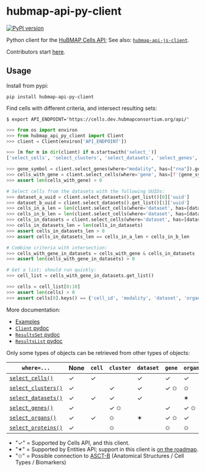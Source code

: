 # hubmap-api-py-client
[![PyPI version](https://badge.fury.io/py/hubmap-api-py-client.svg)](https://pypi.org/project/hubmap-api-py-client/)

Python client for the [HuBMAP Cells API](https://github.com/hubmapconsortium/cross_modality_query);
See also: [`hubmap-api-js-client`](https://github.com/hubmapconsortium/hubmap-api-js-client#readme).

Contributors start [here](https://github.com/hubmapconsortium/hubmap-api-py-client/blob/main/README-contrib.md#readme).

## Usage

Install from pypi:
```
pip install hubmap-api-py-client
```

Find cells with different criteria, and intersect resulting sets:
```shell
$ export API_ENDPOINT='https://cells.dev.hubmapconsortium.org/api/'
```
```python
>>> from os import environ
>>> from hubmap_api_py_client import Client
>>> client = Client(environ['API_ENDPOINT'])

>>> [m for m in dir(client) if m.startswith('select_')]
['select_cells', 'select_clusters', 'select_datasets', 'select_genes', 'select_organs', 'select_proteins']

>>> gene_symbol = client.select_genes(where="modality", has=["rna"]).get_list()[0]['gene_symbol']
>>> cells_with_gene = client.select_cells(where='gene', has=[f'{gene_symbol} > 0.5'], genomic_modality='rna')
>>> assert len(cells_with_gene) > 0

# Select cells from the datasets with the following UUIDs:
>>> dataset_a_uuid = client.select_datasets().get_list()[0]['uuid']
>>> dataset_b_uuid = client.select_datasets().get_list()[1]['uuid']
>>> cells_in_a_len = len(client.select_cells(where='dataset', has=[dataset_a_uuid]))
>>> cells_in_b_len = len(client.select_cells(where='dataset', has=[dataset_b_uuid]))
>>> cells_in_datasets = client.select_cells(where='dataset', has=[dataset_a_uuid, dataset_b_uuid])
>>> cells_in_datasets_len = len(cells_in_datasets)
>>> assert cells_in_datasets_len > 0
>>> assert cells_in_datasets_len == cells_in_a_len + cells_in_b_len

# Combine criteria with intersection:
>>> cells_with_gene_in_datasets = cells_with_gene & cells_in_datasets
>>> assert len(cells_with_gene_in_datasets) > 0

# Get a list; should run quickly:
>>> cell_list = cells_with_gene_in_datasets.get_list()

>>> cells = cell_list[0:10]
>>> assert len(cells) > 0
>>> assert cells[0].keys() == {'cell_id', 'modality', 'dataset', 'organ', 'clusters'}

```

More documentation:
- [Examples](https://github.com/hubmapconsortium/hubmap-api-py-client/blob/main/examples/)
- [`Client` pydoc](https://github.com/hubmapconsortium/hubmap-api-py-client/blob/main/README-Client.txt)
- [`ResultsSet` pydoc](https://github.com/hubmapconsortium/hubmap-api-py-client/blob/main/README-external.ResultsSet.txt)
- [`ResultsList` pydoc](https://github.com/hubmapconsortium/hubmap-api-py-client/blob/main/README-external.ResultsList.txt)


Only some types of objects can be retrieved from other types of objects:

| `where=...`       | None    | `cell`    | `cluster` | `dataset` | `gene`    | `organ`   | `protein` | `modality` |
| ----------------- | --------- | --------- | --------- | --------- | --------- | --------- | --------- | --------- |
| [`select_cells()`](https://github.com/hubmapconsortium/hubmap-api-py-client/blob/main/examples/select_cells.md)                                                                                                              | ✓         | ✓         |           | ✓         | ✓         | ✓         | ✓         | ✓         |
| [`select_clusters()`](https://github.com/hubmapconsortium/hubmap-api-py-client/blob/main/examples/select_clusters.md)                                                                                                              | ✓         |           | ✓         | ✓         | ✓ ✩       | ✩         | ✩         |           |
| [`select_datasets()`](https://github.com/hubmapconsortium/hubmap-api-py-client/blob/main/examples/select_datasets.md)| ✓         | ✓         | ✓         | ✓         |           |✶          |           | ✓         |
| [`select_genes()`](https://github.com/hubmapconsortium/hubmap-api-py-client/blob/main/examples/select_genes.md)                                                                                                              | ✓         |           | ✓ ✩       |           | ✓         | ✓ ✩       | ✩         |           | 
| [`select_organs()`](https://github.com/hubmapconsortium/hubmap-api-py-client/blob/main/examples/select_organs.md)                                                                                                              | ✓         | ✓         | ✩         | ✶         | ✓ ✩       | ✓         | ✩         |           |
| [`select_proteins()`](https://github.com/hubmapconsortium/hubmap-api-py-client/blob/main/examples/select_organs.md)                                                                                                          | ✓         |           | ✩         |           | ✩         | ✩         |           |           |

- "✓" = Supported by Cells API, and this client.
- "✶" = Supported by Entities API; support in this client is [on the roadmap](https://github.com/hubmapconsortium/hubmap-api-py-client/issues/25).
- "✩" = Possible connection to [ASCT-B](https://hubmapconsortium.github.io/ccf-asct-reporter/vis?sheet=all&dataVersion=latest) (Anatomical Structures / Cell Types / Biomarkers)
